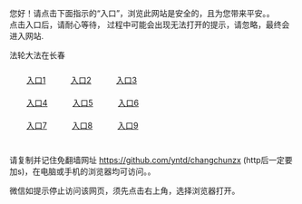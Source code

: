您好！请点击下面指示的“入口”，浏览此网站是安全的，且为您带来平安。。 <br/>
点击入口后，请耐心等待， 过程中可能会出现无法打开的提示，请忽略，最终会进入网站. </br>

法轮大法在长春<br/>
<div style="padding:10px"><a style="margin:20px" target="_blank" href="https://d2e24gsho9evcw.cloudfront.net/2Qpsp?krjbwd" id="ccLink1" rel="nofollow">入口1</a> <a target="_blank" style="margin:20px" href="https://d2k7ujb2dwmz3c.cloudfront.net/2Qpsp?loduoqef" id="ccLink2" rel="nofollow">入口2</a> <a style="margin:20px" target="_blank" href="https://d265f78dmwj8m3.cloudfront.net/2Qpsp?cehodxlb" id="ccLink3" rel="nofollow">入口3</a></div>

<div style="padding:10px" ><a style="margin:20px" target="_blank" href="https://d2e24gsho9evcw.cloudfront.net/2Qpsp?krjbwd" id="ccLink4" rel="nofollow">入口4</a> <a style="margin:20px" href="https://d2k7ujb2dwmz3c.cloudfront.net/2Qpsp?loduoqef" target="_blank" id="ccLink5" rel="nofollow">入口5</a> <a style="margin:20px" href="https://d265f78dmwj8m3.cloudfront.net/2Qpsp?cehodxlb" target="_blank" id="ccLink6" rel="nofollow">入口6</a></div>

<div style="padding:10px"><a style="margin:20px" target="_blank" href="https://d2e24gsho9evcw.cloudfront.net/2Qpsp?krjbwd" id="ccLink7" rel="nofollow">入口7</a> <a style="margin:20px" href="https://d2k7ujb2dwmz3c.cloudfront.net/2Qpsp?loduoqef" target="_blank" id="ccLink8" rel="nofollow">入口8</a> <a style="margin:20px" target="_blank" href="https://d265f78dmwj8m3.cloudfront.net/2Qpsp?cehodxlb" id="ccLink9" rel="nofollow">入口9</a></div>

<br/>



请复制并记住免翻墙网址 https://github.com/yntd/changchunzx (http后一定要加s)，在电脑或手机的浏览器均可访问。。<br/>

微信如提示停止访问该网页，须先点击右上角，选择浏览器打开。
